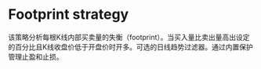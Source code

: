 # Footprint strategy

该策略分析每根K线内部买卖量的失衡（footprint）。当买入量比卖出量高出设定的百分比且K线收盘价低于开盘价时开多。可选的日线趋势过滤器。通过内置保护管理止盈和止损。
